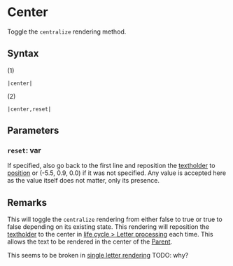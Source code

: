 # Center

Toggle the `centralize` rendering method.

## Syntax

(1)

````
|center|
````

(2)

````
|center,reset|
````

## Parameters

### `reset`:  var

If specified, also go back to the first line and reposition the [textholder](../../Notable%20local%20variable/textholder.md) to [position](position.md) or (-5.5, 0.9, 0.0) if it was not specified. Any value is accepted here as the value itself does not matter, only its presence.

## Remarks

This will toggle the `centralize` rendering from either false to true or true to false depending on its existing state. This rendering will reposition the [textholder](../../Notable%20local%20variable/textholder.md) to the center in [life cycle > Letter processing](../../life%20cycle.md#letter-processing) each time. This allows the text to be rendered in the center of the [Parent](Parent.md).

This seems to be broken in [single letter rendering](../../Life%20Cycle/letter%20rendering/single%20letter%20rendering.md) TODO: why?
